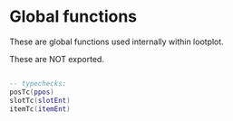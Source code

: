 

# Global functions

These are global functions used internally within lootplot.

These are NOT exported.


```lua

-- typechecks:
posTc(ppos)
slotTc(slotEnt)
itemTc(itemEnt)




```




